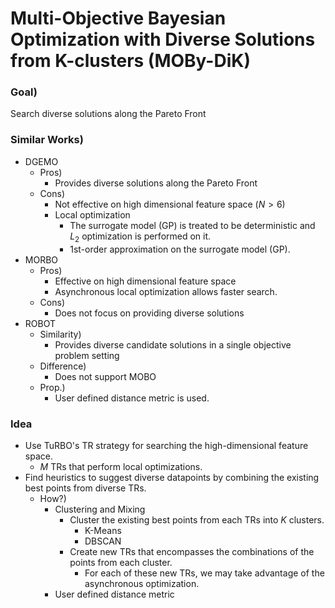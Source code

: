 # Multi-Objective Bayesian Optimization with Diverse Solutions from K-clusters (MOBy-DiK)

### Goal)
Search diverse solutions along the Pareto Front

### Similar Works)
- DGEMO
  - Pros)
    - Provides diverse solutions along the Pareto Front
  - Cons)
    - Not effective on high dimensional feature space $`(N\gt6)`$
    - Local optimization 
      - The surrogate model (GP) is treated to be deterministic and $`L_2`$ optimization is performed on it.
      - 1st-order approximation on the surrogate model (GP).
- MORBO
  - Pros)
    - Effective on high dimensional feature space
    - Asynchronous local optimization allows faster search.
  - Cons)
    - Does not focus on providing diverse solutions
- ROBOT
  - Similarity)
    - Provides diverse candidate solutions in a single objective problem setting
  - Difference)
    - Does not support MOBO
  - Prop.)
    - User defined distance metric is used.

### Idea
- Use TuRBO's TR strategy for searching the high-dimensional feature space.
  - $`M`$ TRs that perform local optimizations.
- Find heuristics to suggest diverse datapoints by combining the existing best points from diverse TRs.
  - How?)
    - Clustering and Mixing
      - Cluster the existing best points from each TRs into $`K`$ clusters.
        - K-Means
        - DBSCAN
      - Create new TRs that encompasses the combinations of the points from each cluster.
        - For each of these new TRs, we may take advantage of the asynchronous optimization.
    - User defined distance metric